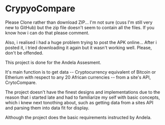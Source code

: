 # CrypyoCompare

Please Clone rather than download ZIP... I'm not sure (cuss I'm still very new to GitHub) but the zip file doesn't seem to contain all the files. If you know how i can do that please comment. 

Also, i realised i had a huge problem trying to post the APK online... After i posted it, i tried downloading it again but it wasn't working well. Please, don't be offended. 

This project is done for the Andela Assesment.

It's main function is to get data -- Cryptocurrency equivalent of Bitcoin or Etherium with respect to any 20 African currencies -- from 
a site's API, CrytoCompare.

The project doesn't have the finest designs and implementations due to the reason that i started late and had to familiarize my self with 
basic concepts, which i knew next tonothing about, such as getting data from a sites API and parsing them into data fit for display.

Although the project does the basic requirements instructed by Andela. 
